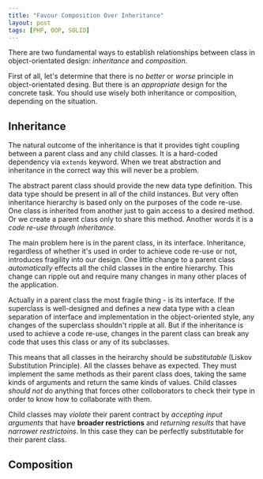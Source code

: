 ```yaml
---
title: "Favour Composition Over Inheritance"
layout: post
tags: [PHP, OOP, SOLID]
---
```


There are two fundamental ways to establish relationships between class in object-orientated design: *inheritance* and *composition*.

First of all, let's determine that there is no *better* or *worse* principle in object-orientated desing. But there is an *appropriate* design for the concrete task. You should use wisely both inheritance or composition, depending on the situation.

## Inheritance

The natural outcome of the inheritance is that it provides tight coupling between a parent class and any child classes. It is a hard-coded dependency via `extends` keyword. When we treat abstraction and inheritance in the correct way this will never be a problem.

The abstract parent class should provide the new data type definition. This data type should be present in all of the child instances. But very often inheritance hierarchy is based only on the purposes of the code re-use. One class is inherited from another just to gain access to a desired method. Or we create a parent class only to share this method. Another words it is a *code re-use through inheritance*.

The main problem here is in the parent class, in its interface. Inheritance, regardless of whether it's used in order to achieve code re-use or not, introduces fragility into our design. One little change to a parent class *automatically* effects all the child classes in the entire hierarchy. This change can ripple out and require many changes in many other places of the application.

Actually in a parent class the most fragile thing - is its interface. If the superclass is well-designed and defines a new data type with a clean separation of interface and implementation in the object-oriented style, any changes of the superclass shouldn't ripple at all. But if the inheritance is used to achieve a code re-use, changes in the parent class can break any code that uses this class or any of its subclasses. 

This means that all classes in the heirarchy should be *substitutable* (Liskov Substitution Principle). All the classes behave as expected. They must implement the same methods as their parent class does, taking the same kinds of arguments and return the same kinds of values. Child classes *should not* do anything that forces other colloborators to check their type in order to know how to collaborate with them. 

Child classes may *violate* their parent contract by *accepting input arguments* that have **broader restrictions** and *returning results* that have *narrower restrictoins*. In this case they can be perfectly substitutable for their parent class.

## Composition



